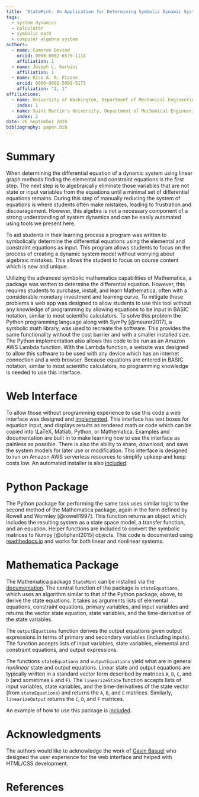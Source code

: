```yaml
---
title: 'StateMint: An Application for Determining Symbolic Dynamic System Models using Linear Graph Methods'
tags:
  - system dynamics
  - calculator
  - symbolic math
  - computer algebra system
authors:
  - name: Cameron Devine
    orcid: 0000-0002-6579-111X
    affiliation: 1
  - name: Joseph L. Garbini
    affiliation: 1
  - name: Rico A. R. Picone
    orcid: 0000-0002-5091-5175
    affiliation: "2, 1"
affiliations:
  - name: University of Washington, Department of Mechanical Engineering
    index: 1
  - name: Saint Martin's University, Department of Mechanical Engineering
    index: 2
date: 26 September 2018
bibliography: paper.bib
---
```


# Summary

When determining the differential equation of a dynamic system using linear graph methods finding the elemental and constraint equations is the first step.
The next step is to algebraically eliminate those variables that are not state or input variables from the equations until a minimal set of differential equations remains.
During this step of manually reducing the system of equations is where students often make mistakes, leading to frustration and discouragement.
However, this algebra is not a necessary component of a strong understanding of system dynamics and can be easily automated using tools we present here.


To aid students in their learning process a program was written to symbolically determine the differential equations using the elemental and constraint equations as input.
This program allows students to focus on the process of creating a dynamic system model without worrying about algebraic mistakes.
This allows the student to focus on course content which is new and unique.

Utilizing the advanced symbolic mathematics capabilities of Mathematica, a package was written to determine the differential equation.
However, this requires students to purchase, install, and learn Mathematica, often with a considerable monetary investment and learning curve.
To mitigate these problems a web app was designed to allow students to use this tool without any knowledge of programming by allowing equations to be input in BASIC notation, similar to most scientific calculators.
To solve this problem the Python programming language along with SymPy [@meurer2017], a symbolic math library, was used to recreate the software.
This provides the same functionality without the cost barrier and with a smaller installed size.
The Python implementation also allows this code to be run as an Amazon AWS Lambda function.
With the Lambda function, a website was designed to allow this software to be used with any device which has an internet connection and a web browser.
Because equations are entered in BASIC notation, similar to most scientific calculators, no programming knowledge is needed to use this interface.

# Web Interface

To allow those without programming experience to use this code a web interface was designed and [implemented](http://statum.camerondevine.me/).
This interface has text boxes for equation input, and displays results as rendered math or code which can be copied into \LaTeX, Matlab, Python, or Mathematica.
Examples and documentation are built in to make learning how to use the interface as painless as possible.
There is also the ability to share, download, and save the system models for later use or modification.
This interface is designed to run on Amazon AWS serverless resources to simplify upkeep and keep costs low.
An automated installer is also [included](https://github.com/CameronDevine/Statum/tree/master/web).

# Python Package

The Python package for performing the same task uses similar logic to the second method of the Mathematica package, again in the form defined by Rowell and Wormley [@rowell1997].
This function returns an object which includes the resulting system as a state space model, a transfer function, and an equation.
Helper functions are included to convert the symbolic matrices to Numpy [@oliphant2015] objects.
This code is documented using [readthedocs.io](https://statum.readthedocs.io/en/latest/) and works for both linear and nonlinear systems.

# Mathematica Package

The Mathematica package `StateMint` can be installed via the [documentation](https://github.com/CameronDevine/Statum/blob/master/mathematica/README.md). The central function of the package is `stateEquations`, which uses an algorithm similar to that of the Python package, above, to derive the state equations. It takes as arguments lists of elemental equations, constraint equations, primary variables, and input variables and returns the vector state equation, state variables, and the time-derivative of the state variables.

The `outputEquations` function derives the output equations given output expressions in terms of primary and secondary variables (including inputs). The function accepts lists of input variables, state variables, elemental and constraint equations, and output expressions.

The functions `stateEquations` and `outputEquations` yield what are in general *nonlinear* state and output equations. Linear state and output equations are typically written in a standard vector form described by matrices `A`, `B`, `C`, and `D` (and sometimes `E` and `F`). The `linearizeState` function accepts lists of input variables, state variables, and the time-derivatives of the state vector (from `stateEquations`) and returns the `A`, `B`, and `E` matrices. Similarly, `linearizeOutput` returns the `C`, `D`, and `F` matrices.

An example of how to use this package is [included](https://github.com/CameronDevine/Statum/blob/master/mathematica/Example.nb).

# Acknowledgments

The authors would like to acknowledge the work of [Gavin Basuel](https://www.gavinbasuel.com/) who designed the user experience for the web interface and helped with HTML/CSS development.

# References

<!--stackedit_data:
eyJkaXNjdXNzaW9ucyI6eyJTUjhYckl2em11VWpGY1paIjp7In
N0YXJ0Ijo2NjUsImVuZCI6ODIwLCJ0ZXh0IjoiV2hlbiBkZXRl
cm1pbmluZyB0aGUgZGlmZmVyZW50aWFsIGVxdWF0aW9uIG9mIG
EgZHluYW1pYyBzeXN0ZW0gdXNpbmcgbGluZWFyIGdyYeKApiJ9
LCJleVB3U3hGS1pTN3ViaWxuIjp7InN0YXJ0IjoxMTM3LCJlbm
QiOjExMzcsInRleHQiOiJXaGVuIGxlYXJuaW5nIHN5c3RlbSBk
eW5hbWljcywgc3R1ZGVudHMgd29yayBtYW55IHByb2JsZW1zIG
FzIGEgcGFydCBvZiB0aGVpciBj4oCmIn0sImtJdEwxUVZCSEl5
a21UQnQiOnsic3RhcnQiOjEyOTIsImVuZCI6MTQ2MywidGV4dC
I6IlRvIGFpZCBzdHVkZW50cyBpbiB0aGVpciBsZWFybmluZyBw
cm9jZXNzIGEgcHJvZ3JhbSB3YXMgd3JpdHRlbiB0byBzeW1ib2
xpY2FsbHnigKYifSwicngyTHVtZGNLVkVpMmZVSyI6eyJzdGFy
dCI6MjI4MCwiZW5kIjoyMjg0LCJ0ZXh0IjoidXNlZCJ9LCJFVV
JPRjRhRjdCQjd0OERKIjp7InN0YXJ0Ijo0MTg4LCJlbmQiOjQy
NzgsInRleHQiOiJbZG9jdW1lbnRhdGlvbl0oKSJ9LCJ2QWlBMU
tnQUJta1lPY01lIjp7InN0YXJ0IjoyMTA5LCJlbmQiOjIxMjMs
InRleHQiOiJCQVNJQyBub3RhdGlvbiJ9fSwiY29tbWVudHMiOn
siUnlMamsycUxjcjhEczhKZCI6eyJkaXNjdXNzaW9uSWQiOiJT
UjhYckl2em11VWpGY1paIiwic3ViIjoiZ286MTAyOTA1NDM1NT
MwODk2NDc0ODAwIiwidGV4dCI6IkknbSBhIGJpZyBiZWxpZXZl
ciB0aGF0IHlvdXIgZmlyc3Qgc2VudGVuY2Ugc2hvdWxkIHRyeS
B0byBjb252ZXkgdGhlIG1haW4gcG9pbnQgb2YgeW91ciBwYXBl
ci4gVGhpcyBpcyBtb3JlIG9mIGFuIFwiaW50cm9kdWN0aW9uXC
Igc2VjdGlvbiBzZW50ZW5jZSwgYXMgYXJlIHRob3NlIHRoYXQg
Zm9sbG93IGl0LiBQZXJoYXBzIHRoaXMgKmlzKiBlZmZlY3Rpdm
VseSB0aGUgaW50cm9kdWN0aW9uIGFuZCB0aGVyZSdzIGEgc2Vw
YXJhdGUgYWJzdHJhY3QgLi4uIGlmIHNvLCB0aGF0J3MgZmluZS
4iLCJjcmVhdGVkIjoxNTQzNzE5MTAyODMwfSwiemRod2NNWmll
RFdySXBrQyI6eyJkaXNjdXNzaW9uSWQiOiJTUjhYckl2em11VW
pGY1paIiwic3ViIjoiZ286MTAyOTA1NDM1NTMwODk2NDc0ODAw
IiwidGV4dCI6IkknbSBnb2luZyB0byBjb250aW51ZSBjb21tZW
50aW5nIGFzIGlmIHRoaXMgdGV4dCBpcyBwcmVjZWRlZCBieSBh
biBhYnN0cmFjdCBvZiBzb21lIHNvcnQuIiwiY3JlYXRlZCI6MT
U0MzcxOTIwMTgwOH0sInViZHFOaFdTbXRHVWtTV2UiOnsiZGlz
Y3Vzc2lvbklkIjoiZXlQd1N4RktaUzd1YmlsbiIsInN1YiI6Im
dvOjEwMjkwNTQzNTUzMDg5NjQ3NDgwMCIsInRleHQiOiJJIHRo
aW5rIGFkZGluZyBhIHBocmFzZSB0byB0aGUgcHJlY2VkaW5nIH
NlbnRlbmNlIGNvdWxkIGNhcHR1cmUgd2hhdCB5b3UncmUgdHJ5
aW5nIHRvIHNheSwgaGVyZS4gU29tZXRoaW5nIGxpa2UgXCIuLi
4gbWFrZSBtaXN0YWtlcywgd2hpY2ggbGVhZCB0byBmcnVzdHJh
dGlvbiBhbmQgZGlzY291cmFnZW1lbnQgd2hlbiBtYW51YWxseS
ByZWR1Y2luZyB0aGUgc3lzdGVtIG9mIGVxdWF0aW9ucy5cIiIs
ImNyZWF0ZWQiOjE1NDM3MTk2MTA2ODd9LCI0QnJjTmpzRGx4U2
JMbE02Ijp7ImRpc2N1c3Npb25JZCI6ImtJdEwxUVZCSEl5a21U
QnQiLCJzdWIiOiJnbzoxMDI5MDU0MzU1MzA4OTY0NzQ4MDAiLC
J0ZXh0IjoiV2UgY2FuIG5vdyBiZSBtb3JlIHNwZWNpZmljLCBo
ZXJlLiBXZSBoYXZlIGFscmVhZHkgaW50cm9kdWNlZCB0aGUgZX
F1YXRpb25zIGFuZCB0aGUgdGFzayBvZiBhdXRvbWF0aW9uLiIs
ImNyZWF0ZWQiOjE1NDM3MjAwNjM2OTJ9LCI0b3hyUnNoRklpY0
0yRU9PIjp7ImRpc2N1c3Npb25JZCI6InJ4Mkx1bWRjS1ZFaTJm
VUsiLCJzdWIiOiJnbzoxMDI5MDU0MzU1MzA4OTY0NzQ4MDAiLC
J0ZXh0IjoiSXQncyBiZXN0IHRvIGF2b2lkIFwidXNlZFwiIC4u
LiBhbmQgZXZlbiBiZXR0ZXIgdG8gYXZvaWQgdGhlIHBocmFzaW
5nIHRoYXQgbGVhZCB0byBpdC4gRS5nLiB0aGlzIHNlbnRlbmNl
IGNvdWxkIGJlIFwiRm9yIHRoZXNlIHJlYXNvbnMsIGEgdmVyc2
lvbiBvZiB0aGUgc29mdHdhcmUgd3JpdHRlbiBpbiB0aGUgUHl0
aG9uIC4uLi5cIiIsImNyZWF0ZWQiOjE1NDM3MjA2NjU5MDZ9LC
JFdWlEYVhrOW5YZWVtR2pSIjp7ImRpc2N1c3Npb25JZCI6IkVV
Uk9GNGFGN0JCN3Q4REoiLCJzdWIiOiJnbzoxMDI5MDU0MzU1Mz
A4OTY0NzQ4MDAiLCJ0ZXh0IjoiSSdtIGFmcmFpZCB0byBoYXJk
Y29kZSB0aGUgdXJsLCBlc3BlY2lhbGx5IGlmIHdlJ3JlIGNoYW
5naW5nIHRvIFN0YXRlTWludCAuLi4iLCJjcmVhdGVkIjoxNTQz
Nzc2ODIwMjE1fSwiNkJONGM1bXdyVWlGZ2JFQiI6eyJkaXNjdX
NzaW9uSWQiOiJFVVJPRjRhRjdCQjd0OERKIiwic3ViIjoiZ2g6
MTAzOTQ4OTYiLCJ0ZXh0IjoiV2hlbiBJIGNoYW5nZWQgdGhlIG
5hbWUgbGFzdCB0aW1lIEkgZGlkIGEgdGV4dCBzZWFyY2ggaW4g
YWxsIGZpbGVzIGZvciBTdGF0ZU1vZGVsUm5ELiBXaGVuIEkgY2
hhbmdlIHRvIFN0YXRlTWludCBJIGNhbiBzaW1wbHkgc2VhcmNo
IGZvciBhbnkgZmlsZXMgd2hpY2ggaW5jbHVkZSBlaXRoZXIgU3
RhdGVNb2RlbFJuRCBvciBTdGF0dW0gYW5kIGNoYW5nZSB0aG9z
ZS4iLCJjcmVhdGVkIjoxNTQzODgyMDEzODMwfSwiRXVPVXZiRm
lINXFUbktRMCI6eyJkaXNjdXNzaW9uSWQiOiJ2QWlBMUtnQUJt
a1lPY01lIiwic3ViIjoiZ2g6MTAzOTQ4OTYiLCJ0ZXh0IjoiU2
hvdWxkIHdlIGNpdGUgQkFTSUMgbm90YXRpb24/IEkgZm91bmQg
aXQgb24gV2lraXBlZGlhLCAgXG5baHR0cHM6Ly9lbi53aWtpcG
VkaWEub3JnL3dpa2kvQ2FsY3VsYXRvcl9pbnB1dF9tZXRob2Rz
I0JBU0lDX25vdGF0aW9uXShodHRwczovL2VuLndpa2lwZWRpYS
5vcmcvd2lraS9DYWxjdWxhdG9yX2lucHV0X21ldGhvZHMjQkFT
SUNfbm90YXRpb24pIiwiY3JlYXRlZCI6MTU0Mzk1Mzc1NDY0OX
19LCJoaXN0b3J5IjpbMjA1MjE3ODgyMSwtMjI5MTM1NzY5LC0x
MTIzMzkyMDU0LC04ODczMDE4MiwyMTAxOTI0Njg1LDYwMjA3OT
c4MCwxMDg1MzA3MzgyLC0xNDUxNzc5NDIzLC0xMDA5OTU4MDI3
LDQ4NDI0ODIxOCwxMTMyMjIzODkzLC01NjAzODcyNTUsLTMzMj
YyMTcwNiwxNjgyNTMwNDkzLC0xNDkyOTA5NTcsNDIzNjYwMTEs
LTI1Njk2NTgzNywtMTIwMTkxMDQ1MiwyMDk4Nzc1OTYwXX0=
-->